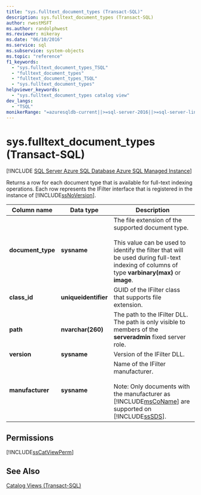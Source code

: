 ```yaml
---
title: "sys.fulltext_document_types (Transact-SQL)"
description: sys.fulltext_document_types (Transact-SQL)
author: rwestMSFT
ms.author: randolphwest
ms.reviewer: mikeray
ms.date: "06/10/2016"
ms.service: sql
ms.subservice: system-objects
ms.topic: "reference"
f1_keywords:
  - "sys.fulltext_document_types_TSQL"
  - "fulltext_document_types"
  - "fulltext_document_types_TSQL"
  - "sys.fulltext_document_types"
helpviewer_keywords:
  - "sys.fulltext_document_types catalog view"
dev_langs:
  - "TSQL"
monikerRange: "=azuresqldb-current||>=sql-server-2016||>=sql-server-linux-2017||=azuresqldb-mi-current"
---
```

# sys.fulltext_document_types (Transact-SQL)
[!INCLUDE [SQL Server Azure SQL Database Azure SQL Managed Instance](../../includes/applies-to-version/sql-asdb-asdbmi.md)]

  Returns a row for each document type that is available for full-text indexing operations. Each row represents the IFilter interface that is registered in the instance of [!INCLUDE[ssNoVersion](../../includes/ssnoversion-md.md)].  
  
 
|Column name|Data type|Description|  
|-----------------|---------------|-----------------|  
|**document_type**|**sysname**|The file extension of the supported document type.<br /><br /> This value can be used to identify the filter that will be used during full-text indexing of columns of type **varbinary(max)** or **image**.|  
|**class_id**|**uniqueidentifier**|GUID of the IFilter class that supports file extension.|  
|**path**|**nvarchar(260)**|The path to the IFilter DLL. The path is only visible to members of the **serveradmin** fixed server role.|  
|**version**|**sysname**|Version of the IFilter DLL.|  
|**manufacturer**|**sysname**|Name of the IFilter manufacturer.<br /><br /> Note: Only documents with the manufacturer as [!INCLUDE[msCoName](../../includes/msconame-md.md)] are supported on [!INCLUDE[ssSDS](../../includes/sssds-md.md)].|  
  
## Permissions  
 [!INCLUDE[ssCatViewPerm](../../includes/sscatviewperm-md.md)]  
  
## See Also  
 [Catalog Views &#40;Transact-SQL&#41;](../../relational-databases/system-catalog-views/catalog-views-transact-sql.md)  
  
  
